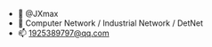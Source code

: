 - 👋 @JXmax
- 👀 Computer Network / Industrial Network / DetNet
- 📫 1925389797@qq.com

<!---
jx3948/jx3948 is a ✨ special ✨ repository because its `README.md` (this file) appears on your GitHub profile.
You can click the Preview link to take a look at your changes.
--->
